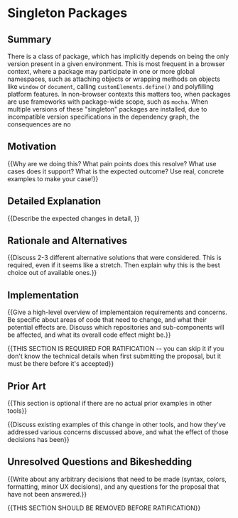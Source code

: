 # Singleton Packages

## Summary

There is a class of package, which has implicitly depends on being the only version present in a given environment.  This is most frequent in a browser context, where a package may participate in one or more global namespaces, such as attaching objects or wrapping methods on objects like `window` or `document`, calling `customElements.define()` and polyfilling platform features.  In non-browser contexts this matters too, when packages are use frameworks with package-wide scope, such as `mocha`.  When multiple versions of these "singleton" packages are installed, due to incompatible version specifications in the dependency graph, the consequences are no

## Motivation

{{Why are we doing this? What pain points does this resolve? What use cases does it support? What is the expected outcome? Use real, concrete examples to make your case!}}

## Detailed Explanation

{{Describe the expected changes in detail, }}

## Rationale and Alternatives

{{Discuss 2-3 different alternative solutions that were considered. This is required, even if it seems like a stretch. Then explain why this is the best choice out of available ones.}}

## Implementation

{{Give a high-level overview of implementaion requirements and concerns. Be specific about areas of code that need to change, and what their potential effects are. Discuss which repositories and sub-components will be affected, and what its overall code effect might be.}}

{{THIS SECTION IS REQUIRED FOR RATIFICATION -- you can skip it if you don't know the technical details when first submitting the proposal, but it must be there before it's accepted}}

## Prior Art

{{This section is optional if there are no actual prior examples in other tools}}

{{Discuss existing examples of this change in other tools, and how they've addressed various concerns discussed above, and what the effect of those decisions has been}}

## Unresolved Questions and Bikeshedding

{{Write about any arbitrary decisions that need to be made (syntax, colors, formatting, minor UX decisions), and any questions for the proposal that have not been answered.}}

{{THIS SECTION SHOULD BE REMOVED BEFORE RATIFICATION}}
